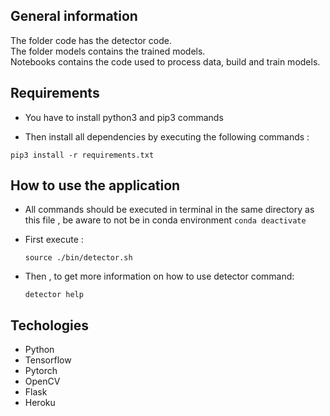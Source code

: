 ## General information

The folder code has the detector code. \
The folder models contains the trained models. \
Notebooks contains the code used to process data, build and train models. 

## Requirements

* You have to install python3 and pip3 commands

* Then install all dependencies by executing the following commands :
```
pip3 install -r requirements.txt
```


## How to use the application
* All commands should be executed in terminal in the same directory as this file , be aware to not be in conda environment ``conda deactivate``

* First execute :
	
	`` source ./bin/detector.sh ``
	
* Then , to get more information on how to use detector command:
	
	`` detector help ``
	
## Techologies
* Python 
* Tensorflow 
* Pytorch 
* OpenCV 
* Flask
* Heroku 
